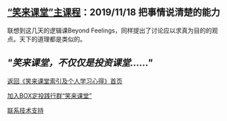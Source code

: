 ## [“笑来课堂”主课程](/xiaolai-main-course-private.md)：2019/11/18 把事情说清楚的能力

联想到这几天的逻辑课Beyond Feelings，同样提出了讨论应以求真为目的的观点。天下的道理都是类似的。

## ***"笑来课堂，不仅仅是投资课堂……"***

[返回《笑来课堂索引及个人学习心得》首页](/README.md)

[加入BOX定投践行群“笑来课堂”](/xiaolai-class.md)

[联系技术支持](/contact-info.md)
